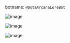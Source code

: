 
botname: `@DotaArcanaLoreBot` <br>

![image](https://user-images.githubusercontent.com/39220694/153955942-efd3c2f4-d647-409a-878f-9813c24b1688.png)<br>

![image](https://user-images.githubusercontent.com/39220694/153955974-e87e48e6-b466-405c-b714-1932a1a241a0.png)<br>

![image](https://user-images.githubusercontent.com/39220694/153956003-2d962307-2d4e-410a-ae52-e20a2630a05c.png)

